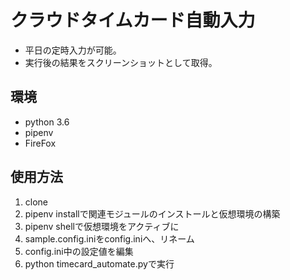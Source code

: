 # クラウドタイムカード自動入力
+ 平日の定時入力が可能。
+ 実行後の結果をスクリーンショットとして取得。

## 環境
+ python 3.6
+ pipenv
+ FireFox

## 使用方法
1. clone
1. pipenv installで関連モジュールのインストールと仮想環境の構築
1. pipenv shellで仮想環境をアクティブに
1. sample.config.iniをconfig.iniへ、リネーム
1. config.ini中の設定値を編集
1. python timecard_automate.pyで実行
